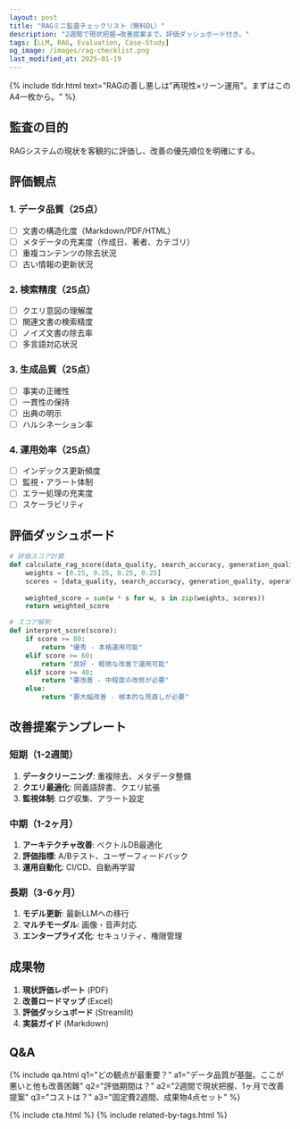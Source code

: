 ```yaml
---
layout: post
title: "RAGミニ監査チェックリスト（無料DL）"
description: "2週間で現状把握→改善提案まで。評価ダッシュボード付き。"
tags: [LLM, RAG, Evaluation, Case-Study]
og_image: /images/rag-checklist.png
last_modified_at: 2025-01-19
---
```


{% include tldr.html text="RAGの善し悪しは"再現性×リーン運用"。まずはこのA4一枚から。" %}

## 監査の目的
RAGシステムの現状を客観的に評価し、改善の優先順位を明確にする。

## 評価観点

### 1. データ品質（25点）
- [ ] 文書の構造化度（Markdown/PDF/HTML）
- [ ] メタデータの充実度（作成日、著者、カテゴリ）
- [ ] 重複コンテンツの除去状況
- [ ] 古い情報の更新状況

### 2. 検索精度（25点）
- [ ] クエリ意図の理解度
- [ ] 関連文書の検索精度
- [ ] ノイズ文書の除去率
- [ ] 多言語対応状況

### 3. 生成品質（25点）
- [ ] 事実の正確性
- [ ] 一貫性の保持
- [ ] 出典の明示
- [ ] ハルシネーション率

### 4. 運用効率（25点）
- [ ] インデックス更新頻度
- [ ] 監視・アラート体制
- [ ] エラー処理の充実度
- [ ] スケーラビリティ

## 評価ダッシュボード

```python
# 評価スコア計算
def calculate_rag_score(data_quality, search_accuracy, generation_quality, operational_efficiency):
    weights = [0.25, 0.25, 0.25, 0.25]
    scores = [data_quality, search_accuracy, generation_quality, operational_efficiency]
    
    weighted_score = sum(w * s for w, s in zip(weights, scores))
    return weighted_score

# スコア解釈
def interpret_score(score):
    if score >= 80:
        return "優秀 - 本格運用可能"
    elif score >= 60:
        return "良好 - 軽微な改善で運用可能"
    elif score >= 40:
        return "要改善 - 中程度の改修が必要"
    else:
        return "要大幅改善 - 根本的な見直しが必要"
```

## 改善提案テンプレート

### 短期（1-2週間）
1. **データクリーニング**: 重複除去、メタデータ整備
2. **クエリ最適化**: 同義語辞書、クエリ拡張
3. **監視体制**: ログ収集、アラート設定

### 中期（1-2ヶ月）
1. **アーキテクチャ改善**: ベクトルDB最適化
2. **評価指標**: A/Bテスト、ユーザーフィードバック
3. **運用自動化**: CI/CD、自動再学習

### 長期（3-6ヶ月）
1. **モデル更新**: 最新LLMへの移行
2. **マルチモーダル**: 画像・音声対応
3. **エンタープライズ化**: セキュリティ、権限管理

## 成果物

1. **現状評価レポート** (PDF)
2. **改善ロードマップ** (Excel)
3. **評価ダッシュボード** (Streamlit)
4. **実装ガイド** (Markdown)

## Q&A
{% include qa.html 
  q1="どの観点が最重要？" 
  a1="データ品質が基盤。ここが悪いと他も改善困難"
  q2="評価期間は？" 
  a2="2週間で現状把握、1ヶ月で改善提案"
  q3="コストは？" 
  a3="固定費2週間、成果物4点セット"
%}

{% include cta.html %}
{% include related-by-tags.html %}
